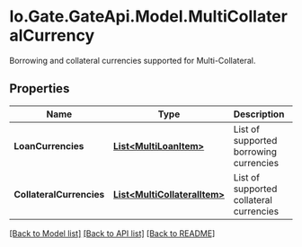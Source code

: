 
# Io.Gate.GateApi.Model.MultiCollateralCurrency

Borrowing and collateral currencies supported for Multi-Collateral.

## Properties

Name | Type | Description | Notes
------------ | ------------- | ------------- | -------------
**LoanCurrencies** | [**List&lt;MultiLoanItem&gt;**](MultiLoanItem.md) | List of supported borrowing currencies | [optional] 
**CollateralCurrencies** | [**List&lt;MultiCollateralItem&gt;**](MultiCollateralItem.md) | List of supported collateral currencies | [optional] 

[[Back to Model list]](../README.md#documentation-for-models)
[[Back to API list]](../README.md#documentation-for-api-endpoints)
[[Back to README]](../README.md)
